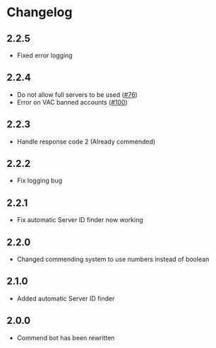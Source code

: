 # Changelog

## 2.2.5
- Fixed error logging

## 2.2.4
- Do not allow full servers to be used ([#76](https://github.com/BeepFelix/csgo-commend-bot/issues/76))
- Error on VAC banned accounts ([#100](https://github.com/BeepFelix/csgo-commend-bot/issues/100))

## 2.2.3
- Handle response code 2 (Already commended)

## 2.2.2
- Fix logging bug

## 2.2.1
- Fix automatic Server ID finder now working

## 2.2.0
- Changed commending system to use numbers instead of boolean

## 2.1.0
- Added automatic Server ID finder

## 2.0.0
- Commend bot has been rewritten
